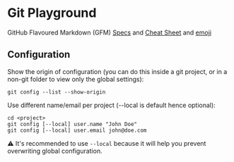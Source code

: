 # Git Playground

GitHub Flavoured Markdown (GFM) [Specs](https://github.github.com/gfm/) and [Cheat Sheet](https://guides.github.com/pdfs/markdown-cheatsheet-online.pdf) and [emoji](https://www.webfx.com/tools/emoji-cheat-sheet/)

## Configuration

Show the origin of configuration (you can do this inside a git project, or in a non-git folder to view only the global settings):
```
git config --list --show-origin
```

Use different name/email per project (--local is default hence optional):
```
cd <project>
git config [--local] user.name "John Doe"
git config [--local] user.email john@doe.com
```

:warning: It's recommended to use `--local` because it will help you prevent overwriting global configuration.
